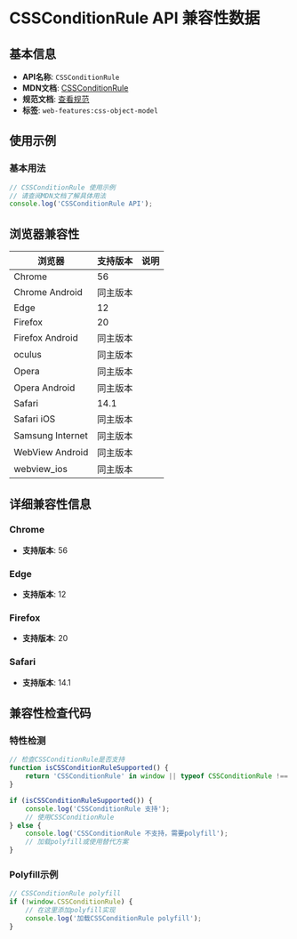 # CSSConditionRule API 兼容性数据

## 基本信息

- **API名称**: `CSSConditionRule`
- **MDN文档**: [CSSConditionRule](https://developer.mozilla.org/docs/Web/API/CSSConditionRule)
- **规范文档**: [查看规范](https://drafts.csswg.org/css-conditional-3/#the-cssconditionrule-interface)
- **标签**: `web-features:css-object-model`

## 使用示例

### 基本用法

```javascript
// CSSConditionRule 使用示例
// 请查阅MDN文档了解具体用法
console.log('CSSConditionRule API');
```

## 浏览器兼容性

| 浏览器 | 支持版本 | 说明 |
|--------|----------|------|
| Chrome | 56 |  |
| Chrome Android | 同主版本 |  |
| Edge | 12 |  |
| Firefox | 20 |  |
| Firefox Android | 同主版本 |  |
| oculus | 同主版本 |  |
| Opera | 同主版本 |  |
| Opera Android | 同主版本 |  |
| Safari | 14.1 |  |
| Safari iOS | 同主版本 |  |
| Samsung Internet | 同主版本 |  |
| WebView Android | 同主版本 |  |
| webview_ios | 同主版本 |  |

## 详细兼容性信息

### Chrome

- **支持版本**: 56

### Edge

- **支持版本**: 12

### Firefox

- **支持版本**: 20

### Safari

- **支持版本**: 14.1

## 兼容性检查代码

### 特性检测

```javascript
// 检查CSSConditionRule是否支持
function isCSSConditionRuleSupported() {
    return 'CSSConditionRule' in window || typeof CSSConditionRule !== 'undefined';
}

if (isCSSConditionRuleSupported()) {
    console.log('CSSConditionRule 支持');
    // 使用CSSConditionRule
} else {
    console.log('CSSConditionRule 不支持，需要polyfill');
    // 加载polyfill或使用替代方案
}
```

### Polyfill示例

```javascript
// CSSConditionRule polyfill
if (!window.CSSConditionRule) {
    // 在这里添加polyfill实现
    console.log('加载CSSConditionRule polyfill');
}
```

